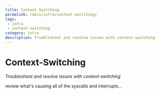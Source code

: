 ```yaml
---
title: Context Switching
permalink: /docs/infra/context-switching/
tags: 
 - infra
 - context-switching
category: infra
description: Troubleshoot and resolve issues with context-switching
---
```


# Context-Switching  

_Troubleshoot and resolve issues with context-switching_  

review what's causing all of the syscalls and interrupts...  


